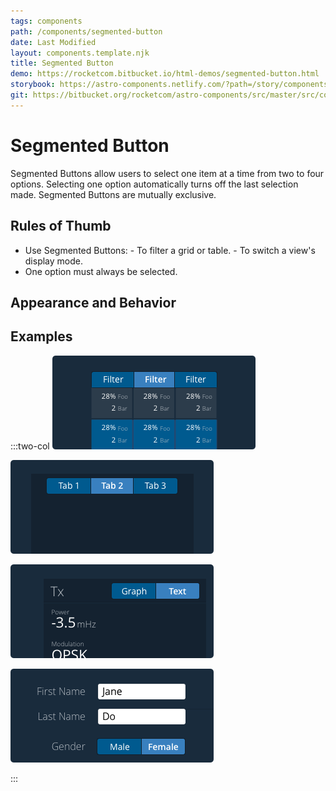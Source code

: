 ```yaml
---
tags: components
path: /components/segmented-button
date: Last Modified
layout: components.template.njk
title: Segmented Button
demo: https://rocketcom.bitbucket.io/html-demos/segmented-button.html
storybook: https://astro-components.netlify.com/?path=/story/components-segmented-button--segmented-button
git: https://bitbucket.org/rocketcom/astro-components/src/master/src/components/rux-segmented-button/
---
```


# Segmented Button

Segmented Buttons allow users to select one item at a time from two to four options. Selecting one option automatically turns off the last selection made. Segmented Buttons are mutually exclusive.

## Rules of Thumb

- Use Segmented Buttons: - To filter a grid or table. - To switch a view's display mode.
- One option must always be selected.

## Appearance and Behavior

## Examples

:::two-col
![Do: Use Segmented Buttons to filter an associated table or grid.](/img/components/segmented-button-do-1.png 'Do: Use Segmented Buttons to filter an associated table or grid.')

![Don’t: Use Segmented Buttons to switch between separate views, use Tabs instead.](/img/components/segmented-button-dont-1.png 'Don’t: Use Segmented Buttons to switch between separate views, use Tabs instead.')

![Do: Use Segmented Buttons to switch a view’s display mode.](/img/components/segmented-button-do-2.png 'Do: Use Segmented Buttons to switch a view’s display mode.')

![Don’t: Use Segmented Buttons for user input in a form, use Radio Buttons or Drop Downs instead.](/img/components/segmented-button-dont-2.png 'Don’t: Use Segmented Buttons for user input in a form, use Radio Buttons or Drop Downs instead.')

:::
